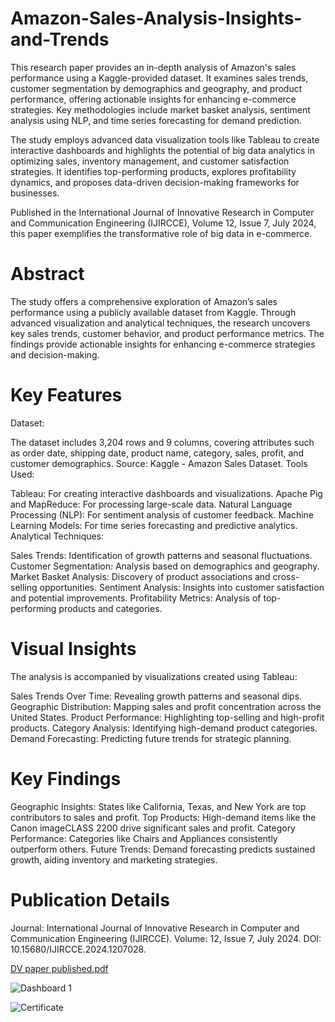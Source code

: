 # Amazon-Sales-Analysis-Insights-and-Trends
This research paper provides an in-depth analysis of Amazon's sales performance using a Kaggle-provided dataset. It examines sales trends, customer segmentation by demographics and geography, and product performance, offering actionable insights for enhancing e-commerce strategies. Key methodologies include market basket analysis, sentiment analysis using NLP, and time series forecasting for demand prediction.

The study employs advanced data visualization tools like Tableau to create interactive dashboards and highlights the potential of big data analytics in optimizing sales, inventory management, and customer satisfaction strategies. It identifies top-performing products, explores profitability dynamics, and proposes data-driven decision-making frameworks for businesses.

Published in the International Journal of Innovative Research in Computer and Communication Engineering (IJIRCCE), Volume 12, Issue 7, July 2024, this paper exemplifies the transformative role of big data in e-commerce.


# Abstract
The study offers a comprehensive exploration of Amazon’s sales performance using a publicly available dataset from Kaggle. Through advanced visualization and analytical techniques, the research uncovers key sales trends, customer behavior, and product performance metrics. The findings provide actionable insights for enhancing e-commerce strategies and decision-making.


# Key Features
Dataset:

The dataset includes 3,204 rows and 9 columns, covering attributes such as order date, shipping date, product name, category, sales, profit, and customer demographics.
Source: Kaggle - Amazon Sales Dataset.
Tools Used:

Tableau: For creating interactive dashboards and visualizations.
Apache Pig and MapReduce: For processing large-scale data.
Natural Language Processing (NLP): For sentiment analysis of customer feedback.
Machine Learning Models: For time series forecasting and predictive analytics.
Analytical Techniques:

Sales Trends: Identification of growth patterns and seasonal fluctuations.
Customer Segmentation: Analysis based on demographics and geography.
Market Basket Analysis: Discovery of product associations and cross-selling opportunities.
Sentiment Analysis: Insights into customer satisfaction and potential improvements.
Profitability Metrics: Analysis of top-performing products and categories.


# Visual Insights
The analysis is accompanied by visualizations created using Tableau:

Sales Trends Over Time: Revealing growth patterns and seasonal dips.
Geographic Distribution: Mapping sales and profit concentration across the United States.
Product Performance: Highlighting top-selling and high-profit products.
Category Analysis: Identifying high-demand product categories.
Demand Forecasting: Predicting future trends for strategic planning.


# Key Findings
Geographic Insights: States like California, Texas, and New York are top contributors to sales and profit.
Top Products: High-demand items like the Canon imageCLASS 2200 drive significant sales and profit.
Category Performance: Categories like Chairs and Appliances consistently outperform others.
Future Trends: Demand forecasting predicts sustained growth, aiding inventory and marketing strategies.


# Publication Details
Journal: International Journal of Innovative Research in Computer and Communication Engineering (IJIRCCE).
Volume: 12, Issue 7, July 2024.
DOI: 10.15680/IJIRCCE.2024.1207028.     

[DV paper published.pdf](https://github.com/user-attachments/files/17791364/DV.paper.published.pdf)      

![Dashboard 1](https://github.com/user-attachments/assets/4d82ccd7-3e3f-46ee-bd97-779497133596)        

![Certificate](https://github.com/user-attachments/assets/2cf87ab8-e8a4-484e-b18f-da6810acabb3)












